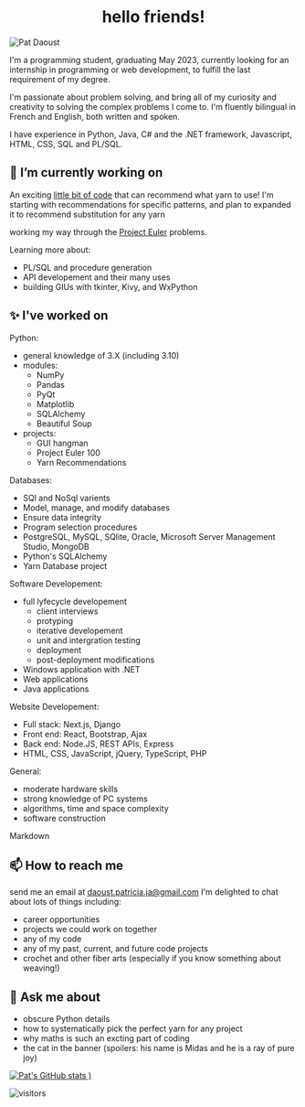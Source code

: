 
<h1 align="center"> hello friends! </h1>

![Pat Daoust](https://user-images.githubusercontent.com/77025162/132956323-84bb6ffd-2041-48cd-a44b-064fc62c1ca6.jpg)

I'm a programming student, graduating May 2023, currently looking for an internship in programming or web development, to fulfill the last requirement of my degree. 

I'm passionate about problem solving, and bring all of my curiosity and creativity to solving the complex problems I come to. I'm fluently bilingual in French and English, both written and spoken.

I have experience in Python, Java, C# and the .NET framework, Javascript, HTML, CSS, SQL and PL/SQL.

## 🔭 I’m currently working on 

An exciting [little bit of code](https://github.com/PatDaoust/YarnProject) that can recommend what yarn to use! 
I'm starting with recommendations for specific patterns, and plan to expanded it to recommend substitution for any yarn

working my way through the [Project Euler](https://github.com/PatDaoust/ProjectEuler) problems.

Learning more about:
* PL/SQL and procedure generation
* API developement and their many uses
* building GIUs with tkinter, Kivy, and WxPython

## :sparkles: I've worked on 

Python:
* general knowledge of 3.X (including 3.10)
* modules: 
  * NumPy
  * Pandas
  * PyQt
  * Matplotlib
  * SQLAlchemy
  * Beautiful Soup
* projects: 
  * GUI hangman
  * Project Euler 100
  * Yarn Recommendations

Databases:
* SQl and NoSql varients
* Model, manage, and modify databases
*	Ensure data integrity
*	Program selection procedures 
* PostgreSQL, MySQL, SQlite, Oracle, Microsoft Server Management Studio, MongoDB
* Python's SQLAlchemy
* Yarn Database project 

Software Developement:
* full lyfecycle developement
  * client interviews
  * protyping
  * iterative developement
  * unit and intergration testing
  * deployment
  * post-deployment modifications
* Windows application with .NET 
* Web applications
* Java applications

Website Developement:
* Full stack: Next.js, Django
*	Front end: React, Bootstrap, Ajax
*	Back end: Node.JS, REST APIs, Express
*	HTML, CSS, JavaScript, jQuery, TypeScript, PHP

General:
* moderate hardware skills
* strong knowledge of PC systems
* algorithms, time and space complexity 
* software construction

Markdown 


## 📫 How to reach me
send me an email at daoust.patricia.ja@gmail.com
I'm delighted to chat about lots of things including:
* career opportunities
* projects we could work on together
* any of my code
* any of my past, current, and future code projects
* crochet and other fiber arts (especially if you know something about weaving!)

## 💬 Ask me about 
* obscure Python details
* how to systematically pick the perfect yarn for any project
* why maths is such an excting part of coding
* the cat in the banner (spoilers: his name is Midas and he is a ray of pure joy)

[![Pat's GitHub stats](https://github-readme-stats.vercel.app/api?username=PatDaoust&theme=tokyonight)
)](https://github.com/anuraghazra/github-readme-stats)


![visitors](https://visitor-badge.glitch.me/badge?page_id=$PatDaoust.$405140754)

<!--

Here are some ideas to get you started:

- 🌱 I’m currently learning ...
- 👯 I’m looking to collaborate on ...
- 🤔 I’m looking for help with ...
- ⚡ Fun fact: ...
-->
